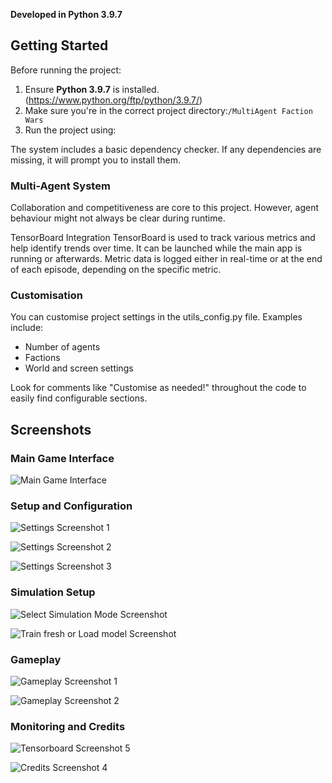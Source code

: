 **Developed in Python 3.9.7**

## Getting Started

Before running the project:

1. Ensure **Python 3.9.7** is installed. (https://www.python.org/ftp/python/3.9.7/)
2. Make sure you're in the correct project directory:`/MultiAgent Faction Wars`
3. Run the project using:

The system includes a basic dependency checker. If any dependencies are missing, it will prompt you to install them.

### Multi-Agent System

Collaboration and competitiveness are core to this project.
However, agent behaviour might not always be clear during runtime.

TensorBoard Integration
TensorBoard is used to track various metrics and help identify trends over time.
It can be launched while the main app is running or afterwards.
Metric data is logged either in real-time or at the end of each episode, depending on the specific metric.

### Customisation

You can customise project settings in the utils_config.py file.
Examples include:

- Number of agents
- Factions
- World and screen settings

Look for comments like "Customise as needed!" throughout the code to easily find configurable sections.

## Screenshots

### Main Game Interface
![Main Game Interface](Documentation/image.png)

### Setup and Configuration
![Settings Screenshot 1](Documentation/image-1.png)

![Settings Screenshot 2](Documentation/image-2.png)

![Settings Screenshot 3](Documentation/image-3.png)

### Simulation Setup
![Select Simulation Mode Screenshot](Documentation/image-6.png)

![Train fresh or Load model Screenshot](Documentation/image-7.png)

### Gameplay
![Gameplay Screenshot 1](Documentation/image-8.png)

![Gameplay Screenshot 2](Documentation/image-9.png)

### Monitoring and Credits
![Tensorboard Screenshot 5](Documentation/image-5.png)

![Credits Screenshot 4](Documentation/image-4.png)